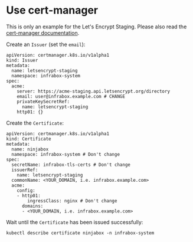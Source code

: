 # Use cert-manager

This is only an example for the Let's Encrypt Staging. Please also read the [cert-manager documentation](https://github.com/jetstack/cert-manager/blob/master/docs/user-guides/acme-http-validation.md).

Create an `Issuer` (set the `email`):

    apiVersion: certmanager.k8s.io/v1alpha1
    kind: Issuer
    metadata:
      name: letsencrypt-staging
      namespace: infrabox-system
    spec:
      acme:
        server: https://acme-staging.api.letsencrypt.org/directory
        email: user@infrabox.example.com # CHANGE
        privateKeySecretRef:
          name: letsencrypt-staging
        http01: {}

Create the `Certificate`:

	apiVersion: certmanager.k8s.io/v1alpha1
	kind: Certificate
	metadata:
	  name: ninjabox
	  namespace: infrabox-system # Don't change
	spec:
	  secretName: infrabox-tls-certs # Don't change
	  issuerRef:
		name: letsencrypt-staging
	  commonName: <YOUR_DOMAIN, i.e. infrabox.example.com>
	  acme:
		config:
		- http01:
			ingressClass: nginx # Don't change
		  domains:
		  - <YOUR_DOMAIN, i.e. infrabox.example.com>

Wait until the `Certificate` has been issued successfully:

	kubectl describe certificate ninjabox -n infrabox-system

